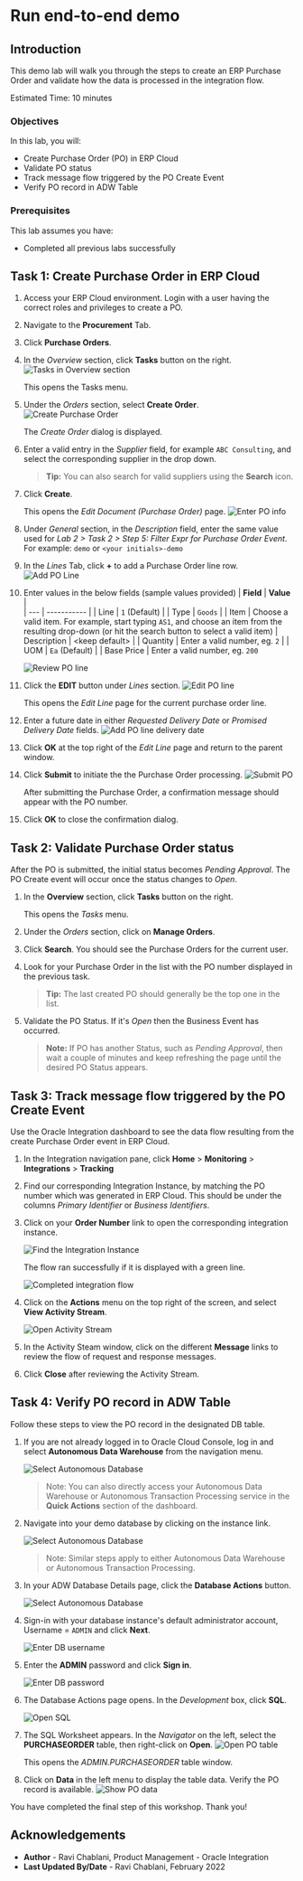 # Run end-to-end demo

## Introduction
This demo lab will walk you through the steps to create an ERP Purchase Order and validate how the data is processed in the integration flow. 

Estimated Time: 10 minutes

### Objectives
In this lab, you will:
- Create Purchase Order (PO) in ERP Cloud
- Validate PO status
- Track message flow triggered by the PO Create Event
- Verify PO record in ADW Table

### Prerequisites
This lab assumes you have:
- Completed all previous labs successfully 


## **Task 1:** Create Purchase Order in ERP Cloud
1. Access your ERP Cloud environment. Login with a user having the correct roles and privileges to create a PO. 

2. Navigate to the **Procurement** Tab.

3. Click **Purchase Orders**.

4. In the *Overview* section, click **Tasks** button on the right.
   ![Tasks in Overview section](images/overview-tasks.png)

    This opens the Tasks menu. 

5. Under the *Orders* section, select **Create Order**.
  ![Create Purchase Order](images/create-order-action.png)

    The *Create Order* dialog is displayed.

6. Enter a valid entry in the *Supplier* field, for example `ABC Consulting`, and select the corresponding supplier in the drop down. 

    > **Tip:** You can also search for valid suppliers using the **Search** icon. 

7. Click **Create**.

    This opens the *Edit Document (Purchase Order)* page.
    ![Enter PO info](images/enter-po-info.png)

8. Under *General* section, in the *Description* field, enter the same value used for *Lab 2 > Task 2 > Step 5: Filter Expr for Purchase Order Event*. For example: `demo` or `<your initials>-demo`

9. In the *Lines* Tab, click **+** to add a Purchase Order line row.
    ![Add PO Line](images/add-po-line.png)

10. Enter values in the below fields (sample values provided)
    | **Field**        | **Value**          |       
    | --- | ----------- |
    | Line | `1` (Default)       |
    | Type | `Goods` |
    | Item | Choose a valid item. For example, start typing `AS1`, and choose an item from the resulting drop-down (or hit the search button to select a valid item)
    | Description | &lt;keep default&gt; |
    | Quantity | Enter a valid number, eg. `2` |
    | UOM | `Ea` (Default) |
    | Base Price | Enter a valid number, eg. `200`

     ![Review PO line](images/review-po-line.png)

11. Click the **EDIT** button under *Lines* section.
    ![Edit PO line](images/edit-po-line.png)

    This opens the *Edit Line* page for the current purchase order line. 

12. Enter a future date in either *Requested Delivery Date* or *Promised Delivery Date* fields. 
    ![Add PO line delivery date](images/add-delivery-date.png)

13. Click **OK** at the top right of the *Edit Line* page and return to the parent window. 

14. Click **Submit** to initiate the the Purchase Order processing. 
    ![Submit PO](images/submit-po.png)

    After submitting the Purchase Order, a confirmation message should appear with the PO number.

15. Click **OK** to close the confirmation dialog. 


## **Task 2:** Validate Purchase Order status
After the PO is submitted, the initial status becomes *Pending Approval*. The PO Create event will occur once the status changes to *Open*. 

1. In the **Overview** section, click **Tasks** button on the right.

    This opens the *Tasks* menu. 

2. Under the *Orders* section, click on **Manage Orders**.

3. Click **Search**. You should see the Purchase Orders for the current user. 

4. Look for your Purchase Order in the list with the PO number displayed in the previous task.

    > **Tip:** The last created PO should generally be the top one in the list.

5. Validate the PO Status. If it's *Open* then the Business Event has occurred. 
    > **Note:** If PO has another Status, such as *Pending Approval*, then wait a couple of minutes and keep refreshing the page until the desired PO Status appears. 


## **Task 3:** Track message flow triggered by the PO Create Event
Use the Oracle Integration dashboard to see the data flow resulting from the create Purchase Order event in ERP Cloud. 

1. In the Integration navigation pane, click **Home** > **Monitoring** > **Integrations** > **Tracking**

2. Find our corresponding Integration Instance, by matching the PO number which was generated in ERP Cloud. This should be under the columns *Primary Identifier* or *Business Identifiers*.

3. Click on your **Order Number** link to open the corresponding integration instance.

   ![Find the Integration Instance](images/integration-instance-run.png)

    The flow ran successfully if it is displayed with a green line.

    ![Completed integration flow](images/completed-integration-flow.png)

4. Click on the **Actions** menu on the top right of the screen, and select **View Activity Stream**.
    
     ![Open Activity Stream](images/open-activity-stream.png)

5. In the Activity Steam window, click on the different **Message** links to review the flow of request and response messages. 

6. Click **Close** after reviewing the Activity Stream. 


## **Task 4:** Verify PO record in ADW Table
Follow these steps to view the PO record in the designated DB table. 

1. If you are not already logged in to Oracle Cloud Console, log in and select **Autonomous Data Warehouse** from the navigation menu.

    ![Select Autonomous Database](../setup/images/adb-navigation.png)

    > Note: You can also directly access your Autonomous Data Warehouse or Autonomous Transaction Processing service in the **Quick Actions** section of the dashboard.

2. Navigate into your demo database by clicking on the instance link.

    ![Select Autonomous Database](../setup/images/select-adb-instance.png)

    > Note: Similar steps apply to either Autonomous Data Warehouse or Autonomous Transaction Processing.

3. In your ADW Database Details page, click the **Database Actions** button.

    ![Select Autonomous Database](../setup/images/click-database-actions.png)

4. Sign-in with your database instance's default administrator account, Username = `ADMIN` and click **Next**.

   ![Enter DB username](../setup/images/enter-username.png)

5.  Enter the **ADMIN** password and click **Sign in**.

    ![Enter DB password](../setup/images/enter-password.png)

6. The Database Actions page opens. In the *Development* box, click **SQL**.

    ![Open SQL](../setup/images/open-sql.png)


7. The SQL Worksheet appears. In the *Navigator* on the left, select the **PURCHASEORDER** table, then right-click on **Open**.
    ![Open PO table](images/open-po-table.png)

    This opens the *ADMIN.PURCHASEORDER* table window. 

8. Click on **Data** in the left menu to display the table data. Verify the PO record is available. 
   ![Show PO data](images/show-po-data.png)


You have completed the final step of this workshop. Thank you! 

## Acknowledgements
* **Author** - Ravi Chablani, Product Management - Oracle Integration
* **Last Updated By/Date** - Ravi Chablani, February 2022

